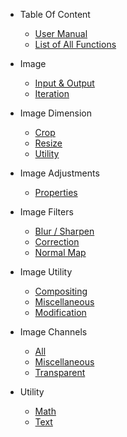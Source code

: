 - Table Of Content

  - [User Manual](userManual.md)
  - [List of All Functions](_home.md#table-of-content)

- Image

  - [Input & Output](imageBasicInputOutput.md)
  - [Iteration](imageBasicIteration.md)

- Image Dimension

  - [Crop](imageDimensionCrop.md)
  - [Resize](imageDimensionResize.md)
  - [Utility](imageDimensionUtility.md)

- Image Adjustments

  - [Properties](imageAdjustmentsProperties.md)

- Image Filters

  - [Blur / Sharpen](imageFiltersBlurSharpen.md)
  - [Correction](imageFiltersCorrection.md)
  - [Normal Map](imageFiltersNormalMap.md)

- Image Utility

  - [Compositing](imageUtilityCompositing.md)
  - [Miscellaneous](imageUtilityMiscellaneous.md)
  - [Modification](imageUtilityModification.md)

- Image Channels

  - [All](imageChannelsAll.md)
  - [Miscellaneous](imageChannelsMiscellaneous.md)
  - [Transparent](imageChannelsTransparent.md)

- Utility
  - [Math](utilityMath.md)
  - [Text](utilityText.md)
